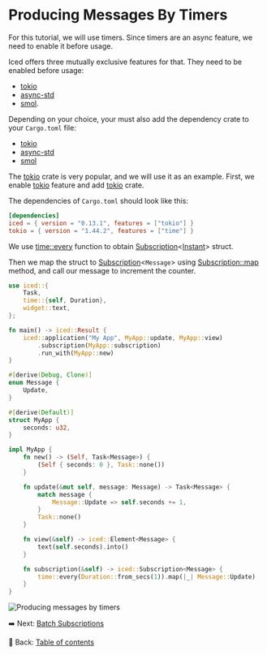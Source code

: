 # Producing Messages By Timers

For this tutorial, we will use timers. Since timers are an async feature, we need to enable it before usage.

Iced offers three mutually exclusive features for that. They need to be enabled before usage:
- [tokio](https://docs.rs/crate/iced/0.13.1/features#tokio)
- [async-std](https://docs.rs/crate/iced/0.13.1/features#async-std)
- [smol](https://docs.rs/crate/iced/0.13.1/features#smol).

Depending on your choice, your must also add the dependency crate to your `Cargo.toml` file:
- [tokio](https://crates.io/crates/tokio)
- [async-std](https://crates.io/crates/async-std)
- [smol](https://crates.io/crates/smol)

The [tokio](https://crates.io/crates/tokio) crate is very popular, and we will use it as an example.
First, we enable [tokio](https://docs.rs/crate/iced/0.13.1/features#tokio) feature and add [tokio](https://crates.io/crates/tokio) crate.

The dependencies of `Cargo.toml` should look like this:

```toml
[dependencies]
iced = { version = "0.13.1", features = ["tokio"] }
tokio = { version = "1.44.2", features = ["time"] }
```

We use [time::every](https://docs.rs/iced/0.13.1/iced/time/fn.every.html) function to obtain [Subscription](https://docs.rs/iced/0.13.1/iced/struct.Subscription.html)\<[Instant](https://docs.rs/iced/0.13.1/iced/time/struct.Instant.html)> struct.

Then we map the struct to [Subscription](https://docs.rs/iced/0.13.1/iced/struct.Subscription.html)\<`Message`> using [Subscription::map](https://docs.rs/iced/0.13.1/iced/struct.Subscription.html#method.map) method, and call our message to increment the counter.

```rust
use iced::{
    Task,
    time::{self, Duration},
    widget::text,
};

fn main() -> iced::Result {
    iced::application("My App", MyApp::update, MyApp::view)
        .subscription(MyApp::subscription)
        .run_with(MyApp::new)
}

#[derive(Debug, Clone)]
enum Message {
    Update,
}

#[derive(Default)]
struct MyApp {
    seconds: u32,
}

impl MyApp {
    fn new() -> (Self, Task<Message>) {
        (Self { seconds: 0 }, Task::none())
    }

    fn update(&mut self, message: Message) -> Task<Message> {
        match message {
            Message::Update => self.seconds += 1,
        }
        Task::none()
    }

    fn view(&self) -> iced::Element<Message> {
        text(self.seconds).into()
    }

    fn subscription(&self) -> iced::Subscription<Message> {
        time::every(Duration::from_secs(1)).map(|_| Message::Update)
    }
}
```

![Producing messages by timers](./pic/producing_messages_by_timers.png)

:arrow_right:  Next: [Batch Subscriptions](./batch_subscriptions.md)

:blue_book: Back: [Table of contents](./../README.md)
